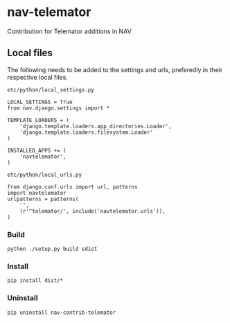 # nav-telemator

Contribution for Telemator additions in NAV

## Local files

The following needs to be added to the settings and urls, preferedly in their respective local files.

`etc/python/local_settings.py`

    LOCAL_SETTINGS = True
    from nav.django.settings import *

    TEMPLATE_LOADERS = (
        'django.template.loaders.app_directories.Loader',
        'django.template.loaders.filesystem.Loader'
    )

    INSTALLED_APPS += (
        'navtelemator',
    )

`etc/python/local_urls.py`

    from django.conf.urls import url, patterns
    import navtelemator
    urlpatterns = patterns(
        '',
        (r'^telemator/', include('navtelemator.urls')),
    )

### Build

`python ./setup.py build sdist`

### Install

`pip install dist/*`

### Uninstall

`pip uninstall nav-contrib-telemator`
